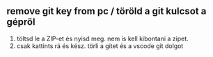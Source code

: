 ## remove git key from pc / töröld a git kulcsot a gépről
1. töltsd le a ZIP-et és nyisd meg. nem is kell kibontani a zipet.
2. csak kattints rá és kész. törli a gitet és a vscode git dolgot
